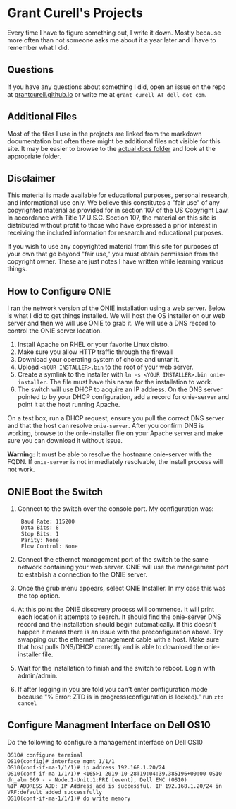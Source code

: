# Grant Curell's Projects

Every time I have to figure something out, I write it down. Mostly because more often than not someone asks me about it a year later and I have to remember what I did.

## Questions

If you have any questions about something I did, open an issue on the repo at [grantcurell.github.io](https://github.com/grantcurell/grantcurell.github.io/issues) or write me at `grant_curell AT dell dot com`.

## Additional Files

Most of the files I use in the projects are linked from the markdown documentation but often there might be additional files not visible for this site. It may be easier to browse to the [actual docs folder](https://github.com/grantcurell/grantcurell.github.io/tree/master/docs) and look at the appropriate folder.

## Disclaimer

This material is made available for educational purposes, personal research, and informational use only. We believe this constitutes a "fair use" of any copyrighted material as provided for in section 107 of the US Copyright Law. In accordance with Title 17 U.S.C. Section 107, the material on this site is distributed without profit to those who have expressed a prior interest in receiving the included information for research and educational purposes.

If you wish to use any copyrighted material from this site for purposes of your own that go beyond "fair use," you must obtain permission from the copyright owner. These are just notes I have written while learning various things.

## How to Configure ONIE

I ran the network version of the ONIE installation using a web server. Below
is what I did to get things installed. We will host the OS installer on our
web server and then we will use ONIE to grab it. We will use a DNS record to 
control the ONIE server location.

1. Install Apache on RHEL or your favorite Linux distro.
2. Make sure you allow HTTP traffic through the firewall
3. Download your operating system of choice and untar it.
4. Upload `<YOUR INSTALLER>.bin` to the root of your web server.
5. Create a symlink to the installer with `ln -s <YOUR INSTALLER>.bin onie-installer`. The file must have this name for the installation to work.
6. The switch will use DHCP to acquire an IP address. On the DNS server pointed to by your DHCP configuration, add a record for onie-server and point it at the host running Apache.

On a test box, run a DHCP request, ensure you pull the correct DNS server and that the host can resolve `onie-server`. After you confirm DNS is working, browse to the onie-installer file
on your Apache server and make sure you can download it without issue.

**Warning:** It must be able to resolve the hostname onie-server with the FQDN.
If `onie-server` is not immediately resolvable, the install process will not work.

## ONIE Boot the Switch

1. Connect to the switch over the console port. My configuration was:

        Baud Rate: 115200
        Data Bits: 8
        Stop Bits: 1
        Parity: None
        Flow Control: None

2. Connect the ethernet management port of the switch to the same network containing your web server. ONIE will use the management port to establish a connection to the ONIE server.
3. Once the grub menu appears, select ONIE Installer. In my case this was the top option.
4. At this point the ONIE discovery process will commence. It will print each location it attempts to search. It should find the onie-server DNS record and the installation should begin automatically. If this doesn't happen it means there is an issue with the preconfiguration above. Try swapping out the ethernet management cable with a host. Make sure that host pulls DNS/DHCP correctly and is able to download the onie-installer file.
5. Wait for the installation to finish and the switch to reboot. Login with admin/admin.
6. If after logging in you are told you can't enter configuration mode because "% Error: ZTD is in progress(configuration is locked)." run `ztd cancel`

## Configure Managment Interface on Dell OS10

Do the following to configure a management interface on Dell OS10

    OS10# configure terminal
    OS10(config)# interface mgmt 1/1/1
    OS10(conf-if-ma-1/1/1)# ip address 192.168.1.20/24
    OS10(conf-if-ma-1/1/1)# <165>1 2019-10-28T19:04:39.385196+00:00 OS10 dn_alm 669 - - Node.1-Unit.1:PRI [event], Dell EMC (OS10) %IP_ADDRESS_ADD: IP Address add is successful. IP 192.168.1.20/24 in VRF:default added successfully
    OS10(conf-if-ma-1/1/1)# do write memory
